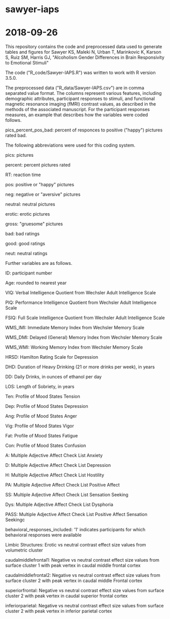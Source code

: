# sawyer-iaps
# 2018-09-26

This repository contains the code and preprocessed data used to generate tables and figures for
Sawyer KS, Maleki N, Urban T, Marinkovic K, Karson S, Ruiz SM, Harris GJ, 
"Alcoholism Gender Differences in Brain Responsivity to Emotional Stimuli"

The code ("R_code/Sawyer-IAPS.R") was written to work with R version 3.5.0.

The preprocessed data ("R_data/Sawyer-IAPS.csv") are in comma separated value format. The columns represent various features, including demographic attributes, participant responses to stimuli, and functional magnetic resonance imaging (fMRI) contrast values, as described in the methods of the associated manuscript. For the participant responses measures, an example that describes how the variables were coded follows.

pics_percent_pos_bad: percent of responces to positive ("happy") pictures rated bad. 

The following abbreviations were used for this coding system.

pics: pictures

percent: percent pictures rated

RT: reaction time

pos: positive or "happy" pictures

neg: negative or "aversive" pictures

neutral: neutral pictures

erotic: erotic pictures

gross: "gruesome" pictures

bad: bad ratings

good: good ratings

neut: neutral ratings



Further variables are as follows.

ID: participant number

Age: rounded to nearest year

VIQ: Verbal Intelligence Quotient from Wechsler Adult Intelligence Scale

PIQ: Performance Intelligence Quotient from Wechsler Adult Intelligence Scale

FSIQ: Full Scale Intelligence Quotient from Wechsler Adult Intelligence Scale

WMS_IMI: Immediate Memory Index from Wechsler Memory Scale

WMS_DMI: Delayed (General) Memory Index from Wechsler Memory Scale

WMS_WMI: Working Memory Index from Wechsler Memory Scale

HRSD: Hamilton Rating Scale for Depression

DHD: Duration of Heavy Drinking (21 or more drinks per week), in years

DD: Daily Drinks, in ounces of ethanol per day

LOS: Length of Sobriety, in years

Ten: Profile of Mood States Tension

Dep: Profile of Mood States Depression

Ang: Profile of Mood States Anger

Vig: Profile of Mood States Vigor

Fat: Profile of Mood States Fatigue

Con: Profile of Mood States Confusion

A: Multiple Adjective Affect Check List Anxiety

D: Multiple Adjective Affect Check List Depression

H: Multiple Adjective Affect Check List Hostility

PA: Multiple Adjective Affect Check List Positive Affect

SS: Multiple Adjective Affect Check List Sensation Seeking

Dys: Multiple Adjective Affect Check List Dysphoria

PASS: Multiple Adjective Affect Check List Positive Affect Sensation Seekingc

behavioral_responses_included: '1' indicates participants for which behavioral responses were available

Limbic Structures: Erotic vs neutral contrast effect size values from volumetric cluster

caudalmiddlefrontal1: Negative vs neutral contrast effect size values from surface cluster 1 with peak vertex in caudal middle frontal cortex

caudalmiddlefrontal2: Negative vs neutral contrast effect size values from surface cluster 2 with peak vertex in caudal middle Frontal cortex

superiorfrontal: Negative vs neutral contrast effect size values from surface cluster 2 with peak vertex in caudal superior frontal cortex

inferiorparietal: Negative vs neutral contrast effect size values from surface cluster 2 with peak vertex in inferior parietal cortex
